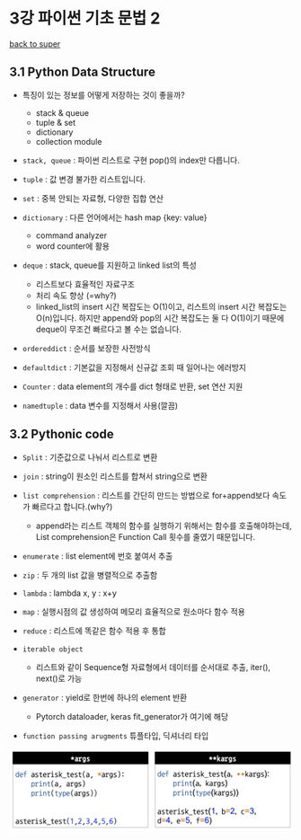 # 3강 파이썬 기초 문법 2

[back to super](https://github.com/jinmang2/BoostCamp_AI_Tech_2/tree/main/u-stage/python_basic)

## 3.1 Python Data Structure
- 특징이 있는 정보를 어떻게 저장하는 것이 좋을까?
    - stack & queue
    - tuple & set
    - dictionary
    - collection module
- `stack, queue` :  파이썬 리스트로 구현 pop()의 index만 다릅니다.

- `tuple` : 값 변경 불가한 리스트입니다.

- `set` : 중복 안되는 자료형, 다양한 집합 연산

- `dictionary` : 다른 언어에서는 hash map {key: value}

  - command analyzer
  - word counter에 활용

- `deque` : stack, queue를 지원하고 linked list의 특성

  - 리스트보다 효율적인 자료구조
  - 처리 속도 향상 (=why?)
  - linked_list의 insert 시간 복잡도는 O(1)이고, 리스트의 insert 시간 복잡도는 O(n)입니다. 하지만 append와 pop의 시간 복잡도는 둘 다 O(1)이기 때문에 deque이 무조건 빠르다고 볼 수는 없습니다.

- `ordereddict` : 순서를 보장한 사전방식

- `defaultdict`  : 기본값을 지정해서 신규값 조회 때 일어나는 에러방지

- `Counter` : data element의 개수를 dict 형태로 반환, set 연산 지원

- `namedtuple` : data 변수를 지정해서 사용(깔끔)

## 3.2 Pythonic code
- `Split` : 기준값으로 나눠서 리스트로 변환

- `join` : string이 원소인 리스트를 합쳐서 string으로 변환

- `list comprehension` : 리스트를 간단히 만드는 방법으로 for+append보다 속도가 빠르다고 합니다.(why?)
    - append라는 리스트 객체의 함수를 실행하기 위해서는 함수를 호출해야하는데, List comprehension은 Function Call 횟수를 줄였기 때문입니다.

- `enumerate` : list element에 번호 붙여서 추출

- `zip` : 두 개의 list 값을 병렬적으로 추출함

- `lambda` : lambda x, y : x+y

- `map` : 실행시점의 값 생성하여 메모리 효율적으로 원소마다 함수 적용

- `reduce` : 리스트에 똑같은 함수 적용 후 통합

- `iterable object`
    - 리스트와 같이 Sequence형 자료형에서 데이터를 순서대로 추출, iter(), next()로 가능

- `generator` : yield로 한번에 하나의 element 반환
    - Pytorch dataloader, keras fit_generator가 여기에 해당

- `function passing arugments` 튜플타입, 딕셔너리 타입

![img](../../../assets/img/u-stage/passing_arguments.PNG)
